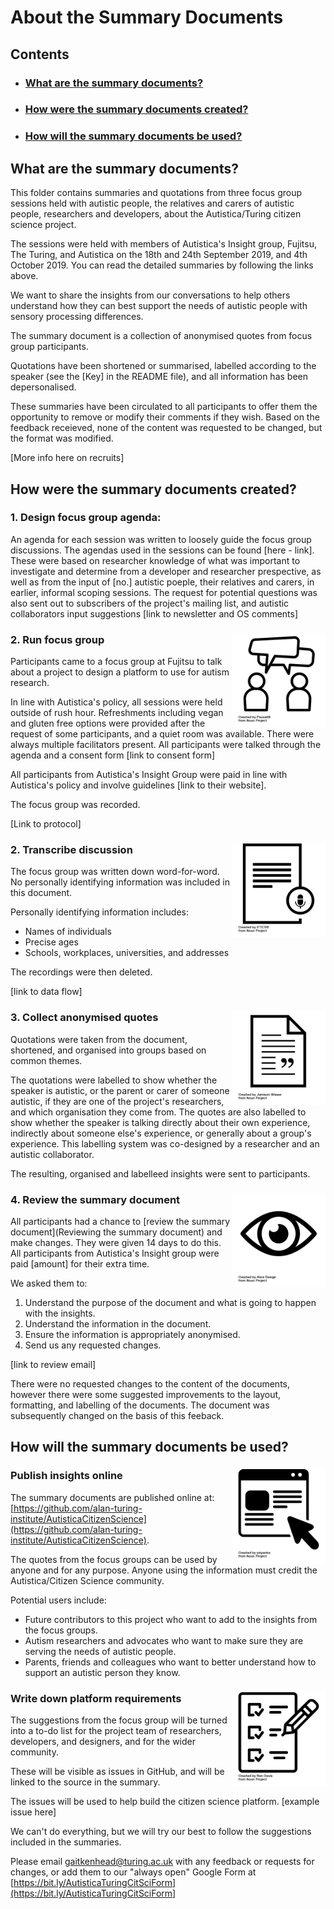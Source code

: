 # About the Summary Documents

## Contents


* ### [What are the summary documents?](#what-are-the-summary-documents)
* ### [How were the summary documents created?](#how-were-the-summary-documents-created)
* ### [How will the summary documents be used?](#how-will-the-summary-documents-be-used)


## What are the summary documents?

This folder contains summaries and quotations from three focus group sessions held with autistic people, the relatives and carers of autistic people, researchers and developers, about the Autistica/Turing citizen science project.

The sessions were held with members of Autistica's Insight group, Fujitsu, The Turing, and Autistica on the 18th and 24th September 2019, and 4th October 2019. You can read the detailed summaries by following the links above.

We want to share the insights from our conversations to help others understand how they can best support the needs of autistic people with sensory processing differences.

The summary document is a collection of anonymised quotes from focus group participants.

Quotations have been shortened or summarised, labelled according to the speaker (see the [Key] in the README file), and all information has been depersonalised.

These summaries have been circulated to all participants to offer them the opportunity to remove or modify their comments if they wish.
Based on the feedback receieved, none of the content was requested to be changed, but the format was modified.

[More info here on recruits]

## How were the summary documents created?

### 1. Design focus group agenda: 

An agenda for each session was written to loosely guide the focus group discussions. 
The agendas used in the sessions can be found [here - link].
These were based on researcher knowledge of what was important to investigate and determine from a developer and researcher prespective, as well as from the input of [no.] autistic poeple, their relatives and carers, in earlier, informal scoping sessions. 
The request for potential questions was also sent out to subscribers of the project's mailing list, and autistic collaborators input suggestions [link to newsletter and OS comments]


### 2. Run focus group <img src="../../images/noun-project-icons/noun_Conversation_2041500.png" width="150" align="right"/>

Participants came to a focus group at Fujitsu to talk about a project to design a platform to use for autism research.

In line with Autistica's policy, all sessions were held outside of rush hour. 
Refreshments including vegan and gluten free options were provided after the request of some participants, and a quiet room was available.
There were always multiple facilitators present.
All participants were talked through the agenda and a consent form [link to consent form]

All participants from Autistica's Insight Group were paid in line with Autistica's policy and involve guidelines [link to their website].

The focus group was recorded.

[Link to protocol]

### 2. Transcribe discussion <img src="../../images/noun-project-icons/noun_transcript_532343.png" width="150" align="right"/>

The focus group was written down word-for-word. No personally identifying information was included in this document.

Personally identifying information includes:

* Names of individuals
* Precise ages
* Schools, workplaces, universities, and addresses

The recordings were then deleted.

[link to data flow]

### 3. Collect anonymised quotes <img src="../../images/noun-project-icons/noun_Document_188540.png" width="150" align="right"/>

Quotations were taken from the document, shortened, and organised into groups based on common themes.

The quotations were labelled to show whether the speaker is autistic, or the parent or carer of someone autistic, if they are one of the project's researchers, and which organisation they come from. 
The quotes are also labelled to show whether the speaker is talking directly about their own experience, indirectly about someone else's experience, or generally about a group's experience.
This labelling system was co-designed by a researcher and an autistic collaborator. 

The resulting, organised and labelleed insights were sent to participants. 

### 4. Review the summary document <img src="../../images/noun-project-icons/noun_Eye_2040041.png" width="150" align="right"/>

All participants had a chance to [review the summary document](Reviewing the summary document) and make changes.
They were given 14 days to do this. All participants from Autistica's Insight group were paid [amount] for their extra time. 

We asked them to:

1. Understand the purpose of the document and what is going to happen with the insights.
2. Understand the information in the document.
3. Ensure the information is appropriately anonymised.
4. Send us any requested changes.

[link to review email]

There were no requested changes to the content of the documents, however there were some suggested improvements to the layout, formatting, and labelling of the documents. 
The document was subsequently changed on the basis of this feeback.

## How will the summary documents be used? 

### Publish insights online <img src="../../images/noun-project-icons/noun_online_1632606.png" width="150" align="right"/>

The summary documents are published online at: [https://github.com/alan-turing-institute/AutisticaCitizenScience](https://github.com/alan-turing-institute/AutisticaCitizenScience).

The quotes from the focus groups can be used by anyone and for any purpose.
Anyone using the information must credit the Autistica/Citizen Science community.

Potential users include:

* Future contributors to this project who want to add to the insights from the focus groups.
* Autism researchers and advocates who want to make sure they are serving the needs of autistic people.
* Parents, friends and colleagues who want to better understand how to support an autistic person they know.

### Write down platform requirements <img src="../../images/noun-project-icons/noun_todolist_1128326.png" width="150" align="right"/>

The suggestions from the focus group will be turned into a to-do list for the project team of researchers, developers, and designers, and for the wider community.

These will be visible as issues in GitHub, and will be linked to the source in the summary. 

The issues will be used to help build the citizen science platform. [example issue here]

We can't do everything, but we will try our best to follow the suggestions included in the summaries. 


Please email [gaitkenhead@turing.ac.uk](mailto:gaitkenhead@turing.ac.uk) with any feedback or requests for changes, or add them to our "always open" Google Form at [https://bit.ly/AutisticaTuringCitSciForm](https://bit.ly/AutisticaTuringCitSciForm]
